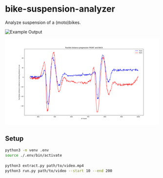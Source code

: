 # bike-suspension-analyzer

Analyze suspension of a (moto)bikes.

![Example Output](./docs/example_output/out.gif)

![Result Plot](./docs/example_output/plot.png)


## Setup

```bash
python3 -m venv .env
source ./.env/bin/activate

python3 extract.py path/to/video.mp4
python3 run.py path/to/video --start 10 --end 200
```



